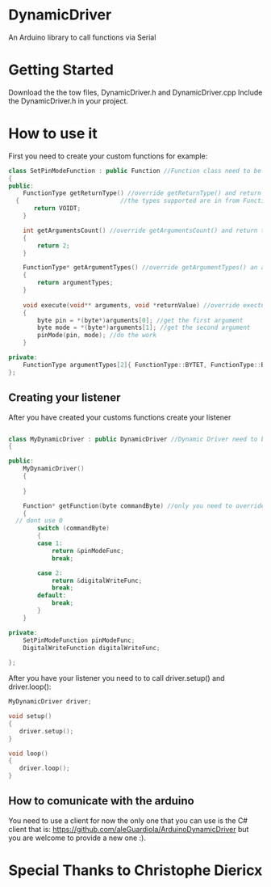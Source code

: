 # DynamicDriver
An Arduino library to call functions via Serial

# Getting Started
Download the the tow files, DynamicDriver.h and DynamicDriver.cpp
Include the DynamicDriver.h in your project.

# How to use it
First you need to create your custom functions for example:

```c++
class SetPinModeFunction : public Function //Function class need to be the base class
{
public:
	FunctionType getReturnType() //override getReturnType() and return your returnType,
  {                            //the types supported are in from FunctionType
	   return VOIDT;
	}

	int getArgumentsCount() //override getArgumentsCount() and return the quantity arguments of your function
	{
		return 2;
	}

	FunctionType* getArgumentTypes() //override getArgumentTypes() an array with the types of your arguments
	{
		return argumentTypes;
	}
	
	void execute(void** arguments, void *returnValue) //override exectute(), execute is called when the function is called via Serial
	{
		byte pin = *(byte*)arguments[0]; //get the first argument
		byte mode = *(byte*)arguments[1]; //get the second argument
		pinMode(pin, mode); //do the work
	}

private:
	FunctionType argumentTypes[2]{ FunctionType::BYTET, FunctionType::BYTET };
};
```

## Creating your listener
After you have created your customs functions create your listener
```c++

class MyDynamicDriver : public DynamicDriver //Dynamic Driver need to be the base class
{

public:
	MyDynamicDriver()
	{
		
	}

	Function* getFunction(byte commandByte) //only you need to override getFunction and return the function that correspond by id
	{
  // dont use 0
		switch (commandByte)
		{
		case 1:
			return &pinModeFunc;
			break;

		case 2:
			return &digitalWriteFunc;
			break;
		default:
			break;
		}
	}

private:
	SetPinModeFunction pinModeFunc;
	DigitalWriteFunction digitalWriteFunc;
		
};
```
After you have your listener you need to to call driver.setup() and driver.loop():

```c++
MyDynamicDriver driver;

void setup()
{
   driver.setup();
}

void loop()
{
   driver.loop();
}

```


## How to comunicate with the arduino
You need to use a client for now the only one that you can use is the C# client that is: https://github.com/aleGuardiola/ArduinoDynamicDriver
but you are welcome to provide a new one :).

# Special Thanks to Christophe Diericx
